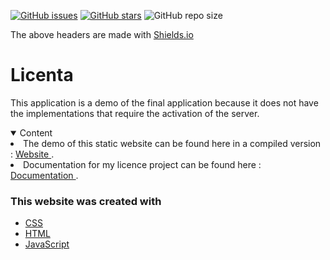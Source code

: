 [![GitHub issues](https://img.shields.io/github/issues/adyoblu/Licenta?style=for-the-badge&logo=appveyor)](https://github.com/adyoblu/Licenta/issues)
[![GitHub stars](https://img.shields.io/github/stars/adyoblu/Licenta?style=for-the-badge&logo=appveyor)](https://github.com/adyoblu/Licenta/stargazers)
![GitHub repo size](https://img.shields.io/github/repo-size/adyoblu/Licenta?style=for-the-badge&logo=appveyor)
<p>The above headers are made with <a href="https://shields.io/">Shields.io</li></p></a>

# Licenta
This application is a demo of the final application because it does not have the implementations that require the activation of the server.

<!-- TABLE OF CONTENTS -->
<details open="open">
    <summary>Content</summary>
    <li> The demo of this static website can be found here in a compiled version : 
      <a href="https://adyoblu.github.io/Licenta/"> Website </a>.</li>
    <li> Documentation for my licence project can be found here :
    <a href="https://github.com/adyoblu/Licenta/blob/master/ObluIonutAdrianLicenta.pdf"> Documentation </a>.</li>
</details>




### This website was created with

* [CSS](https://cssreference.io/)
* [HTML](https://html.com/)
* [JavaScript](https://www.javascript.com/)
